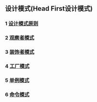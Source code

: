 ## 设计模式(Head First设计模式)

### 1 [设计模式原则](https://github.com/luofengmacheng/design_pattern/blob/master/principle.md)

### 2 [观察者模式](https://github.com/luofengmacheng/design_pattern/blob/master/observer.md)

### 3 [装饰者模式](https://github.com/luofengmacheng/design_pattern/blob/master/decorater.md)

### 4 [工厂模式](https://github.com/luofengmacheng/design_pattern/blob/master/factory.md)

### 5 [单例模式](https://github.com/luofengmacheng/design_pattern/blob/master/singleton.md)

### 6 [命令模式](https://github.com/luofengmacheng/design_pattern/blob/master/command.md)